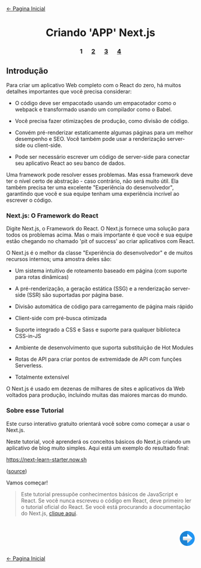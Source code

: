 [← Pagina Inicial](../../../README.md#basico)

<h1 align="center">Criando 'APP' Next.js</h1>

<h3 align="center">
<spam style="margin:0 10px;">1</spam>
<a href="./2.md" style="margin:0 10px;">2</a>
<a href="./3.md" style="margin:0 10px;">3</a>
<a href="./4.md" style="margin:0 10px;">4</a>
</h3>

## Introdução

Para criar um aplicativo Web completo com o React do zero, há muitos detalhes importantes que você precisa considerar:

  - O código deve ser empacotado usando um empacotador como o webpack e transformado usando um compilador como o Babel.

  - Você precisa fazer otimizações de produção, como divisão de código.

  - Convém pré-renderizar estaticamente algumas páginas para um melhor desempenho e SEO. Você também pode usar a renderização server-side ou client-side.

  - Pode ser necessário escrever um código de server-side para conectar seu aplicativo React ao seu banco de dados.

Uma framework pode resolver esses problemas. Mas essa framework deve ter o nível certo de abstração - caso contrário, não será muito útil. Ela também precisa ter uma excelente "Experiência do desenvolvedor", garantindo que você e sua equipe tenham uma experiência incrível ao escrever o código.

### Next.js: O Framework do React

Digite Next.js, o Framework do React. O Next.js fornece uma solução para todos os problemas acima. Mas o mais importante é que você e sua equipe estão chegando no chamado 'pit of success' ao criar aplicativos com React.

O Next.js é o melhor da classe "Experiência do desenvolvedor" e de muitos recursos internos; uma amostra deles são:

  - Um sistema intuitivo de roteamento baseado em página (com suporte para rotas dinâmicas)

  - A pré-renderização, a geração estática (SSG) e a renderização server-side (SSR) são suportadas por página base.

  - Divisão automática de código para carregamento de página mais rápido

  - Client-side com pré-busca otimizada

  - Suporte integrado a CSS e Sass e suporte para qualquer biblioteca CSS-in-JS

  - Ambiente de desenvolvimento que suporta substituição de Hot Modules

  - Rotas de API para criar pontos de extremidade de API com funções Serverless.

  - Totalmente extensível

O Next.js é usado em dezenas de milhares de sites e aplicativos da Web voltados para produção, incluindo muitas das maiores marcas do mundo.

### Sobre esse Tutorial

Este curso interativo gratuito orientará você sobre como começar a usar o Next.js.

Neste tutorial, você aprenderá os conceitos básicos do Next.js criando um aplicativo de blog muito simples. Aqui está um exemplo do resultado final:

https://next-learn-starter.now.sh

([source](https://github.com/zeit/next-learn-starter/tree/master/demo))

Vamos começar!

> Este tutorial pressupõe conhecimentos básicos de JavaScript e React. Se você nunca escreveu o código em React, deve primeiro ler o tutorial oficial do React.
> Se você está procurando a documentação do Next.js, [clique aqui](https://nextjs.org/docs/getting-started).

<h1 align="right">
<a href="./2.md"><img src="../../../images/next-arrow.svg" alt="next-arrow" width="40px"></a>
</h1>

[← Pagina Inicial](../../../README.md#basico)